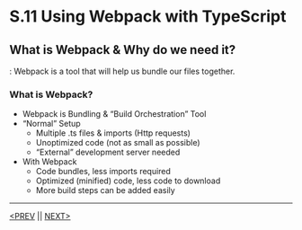 # S.11 Using Webpack with TypeScript

## What is Webpack & Why do we need it?

: Webpack is a tool that will help us bundle our files together.

### What is Webpack?

-   Webpack is Bundling & “Build Orchestration” Tool
-   “Normal” Setup
    -   Multiple .ts files & imports (Http requests)
    -   Unoptimized code (not as small as possible)
    -   “External” development server needed
-   With Webpack
    -   Code bundles, less imports required
    -   Optimized (minified) code, less code to download
    -   More build steps can be added easily

---

[<PREV](./230505.md) || [NEXT>](./230507.md)
